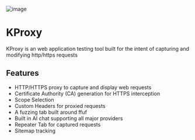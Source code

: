 ![image](https://github.com/user-attachments/assets/022d9a59-1636-48ef-bc3e-a7596a8ddde8)


# KProxy

KProxy is an web application testing tool built for the intent of capturing and modifying http/https requests

## Features

- HTTP/HTTPS proxy to capture and display web requests
- Certificate Authority (CA) generation for HTTPS interception
- Scope Selection
- Custom Headers for proxied requests
- A fuzzing tab built around ffuf
- Built in AI chat supporting all major providers
- Repeater Tab for captured requests
- Sitemap tracking

